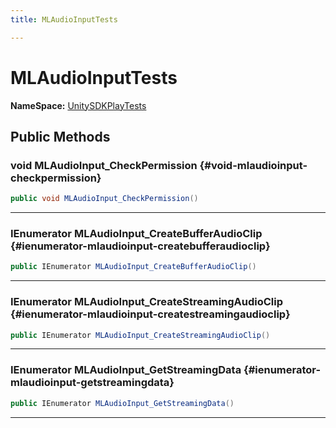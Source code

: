 ```yaml
---
title: MLAudioInputTests

---
```


# MLAudioInputTests



**NameSpace:** 
[UnitySDKPlayTests](/versioned_docs/version-14-Jun-2023/unity-api/api/UnitySDKPlayTests/UnitySDKPlayTests.md) 








## Public Methods

### void MLAudioInput_CheckPermission {#void-mlaudioinput-checkpermission}

```csharp
public void MLAudioInput_CheckPermission()
```






-----------

### IEnumerator MLAudioInput_CreateBufferAudioClip {#ienumerator-mlaudioinput-createbufferaudioclip}

```csharp
public IEnumerator MLAudioInput_CreateBufferAudioClip()
```






-----------

### IEnumerator MLAudioInput_CreateStreamingAudioClip {#ienumerator-mlaudioinput-createstreamingaudioclip}

```csharp
public IEnumerator MLAudioInput_CreateStreamingAudioClip()
```






-----------

### IEnumerator MLAudioInput_GetStreamingData {#ienumerator-mlaudioinput-getstreamingdata}

```csharp
public IEnumerator MLAudioInput_GetStreamingData()
```






-----------


